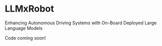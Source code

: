# LLMxRobot
Enhancing Autonomous Driving Systems with On-Board Deployed Large Language Models


Code coming soon!
